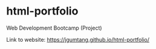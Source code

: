# html-portfolio
Web Development Bootcamp (Project)

Link to website: https://jgumtang.github.io/html-portfolio/
